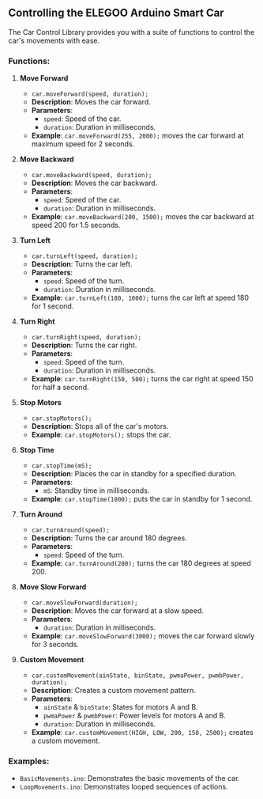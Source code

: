## Controlling the ELEGOO Arduino Smart Car

The Car Control Library provides you with a suite of functions to control the car's movements with ease.

### Functions:

1. **Move Forward**
   - `car.moveForward(speed, duration);`
   - **Description**: Moves the car forward.
   - **Parameters**:
     - `speed`: Speed of the car.
     - `duration`: Duration in milliseconds.
   - **Example**: `car.moveForward(255, 2000);` moves the car forward at maximum speed for 2 seconds.

2. **Move Backward**
   - `car.moveBackward(speed, duration);`
   - **Description**: Moves the car backward.
   - **Parameters**:
     - `speed`: Speed of the car.
     - `duration`: Duration in milliseconds.
   - **Example**: `car.moveBackward(200, 1500);` moves the car backward at speed 200 for 1.5 seconds.

3. **Turn Left**
   - `car.turnLeft(speed, duration);`
   - **Description**: Turns the car left.
   - **Parameters**:
     - `speed`: Speed of the turn.
     - `duration`: Duration in milliseconds.
   - **Example**: `car.turnLeft(180, 1000);` turns the car left at speed 180 for 1 second.

4. **Turn Right**
   - `car.turnRight(speed, duration);`
   - **Description**: Turns the car right.
   - **Parameters**:
     - `speed`: Speed of the turn.
     - `duration`: Duration in milliseconds.
   - **Example**: `car.turnRight(150, 500);` turns the car right at speed 150 for half a second.

5. **Stop Motors**
   - `car.stopMotors();`
   - **Description**: Stops all of the car's motors.
   - **Example**: `car.stopMotors();` stops the car.

6. **Stop Time**
   - `car.stopTime(mS);`
   - **Description**: Places the car in standby for a specified duration.
   - **Parameters**:
     - `mS`: Standby time in milliseconds.
   - **Example**: `car.stopTime(1000);` puts the car in standby for 1 second.

7. **Turn Around**
   - `car.turnAround(speed);`
   - **Description**: Turns the car around 180 degrees.
   - **Parameters**:
     - `speed`: Speed of the turn.
   - **Example**: `car.turnAround(200);` turns the car 180 degrees at speed 200.

8. **Move Slow Forward**
   - `car.moveSlowForward(duration);`
   - **Description**: Moves the car forward at a slow speed.
   - **Parameters**:
     - `duration`: Duration in milliseconds.
   - **Example**: `car.moveSlowForward(3000);` moves the car forward slowly for 3 seconds.

9. **Custom Movement**
   - `car.customMovement(ainState, binState, pwmaPower, pwmbPower, duration);`
   - **Description**: Creates a custom movement pattern.
   - **Parameters**:
     - `ainState` & `binState`: States for motors A and B.
     - `pwmaPower` & `pwmbPower`: Power levels for motors A and B.
     - `duration`: Duration in milliseconds.
   - **Example**: `car.customMovement(HIGH, LOW, 200, 150, 2500);` creates a custom movement.

### Examples:

- `BasicMovements.ino`: Demonstrates the basic movements of the car.
- `LoopMovements.ino`: Demonstrates looped sequences of actions.
